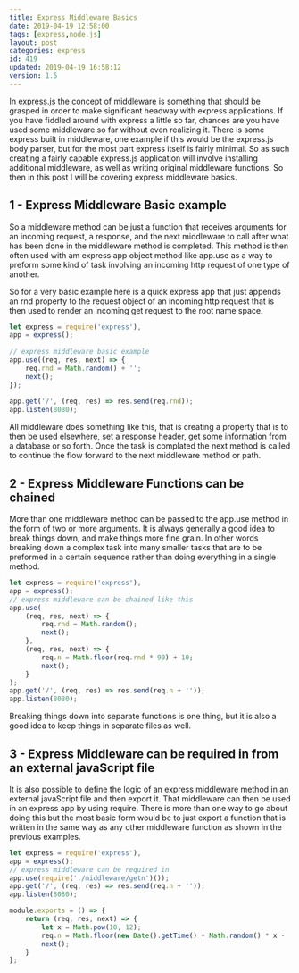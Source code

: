 ```yaml
---
title: Express Middleware Basics
date: 2019-04-19 12:58:00
tags: [express,node.js]
layout: post
categories: express
id: 419
updated: 2019-04-19 16:58:12
version: 1.5
---
```


In [express.js](https://expressjs.com/) the concept of middleware is something that should be grasped in order to make significant headway with express applications. If you have fiddled around with express a little so far, chances are you have used some middleware so far without even realizing it. There is some express built in middleware, one example if this would be the express.js body parser, but for the most part express itself is fairly minimal. So as such creating a fairly capable express.js application will involve installing additional middleware, as well as writing original middleware functions. So then in this post I will be covering express middleware basics.

<!-- more -->


## 1 - Express Middleware Basic example

So a middleware method can be just a function that receives arguments for an incoming request, a response, and the next middleware to call after what has been done in the middleware method is completed. This method is then often used with am express app object method like app.use as a way to preform some kind of task involving an incoming http request of one type of another.

So for a very basic example here is a quick express app that just appends an rnd property to the request object of an incoming http request that is then used to render an incoming get request to the root name space.

```js
let express = require('express'),
app = express();
 
// express middleware basic example
app.use((req, res, next) => {
    req.rnd = Math.random() + '';
    next();
});
 
app.get('/', (req, res) => res.send(req.rnd));
app.listen(8080);
```

All middleware does something like this, that is creating a property that is to then be used elsewhere, set a response header, get some information from a database or so forth. Once the task is complated the next method is called to continue the flow forward to the next middleware method or path.

## 2 - Express Middleware Functions can be chained

More than one middleware method can be passed to the app.use method in the form of two or more arguments. It is always generally a good idea to break things down, and make things more fine grain. In other words breaking down a complex task into many smaller tasks that are to be preformed in a certain sequence rather than doing everything in a single method.

```js
let express = require('express'),
app = express();
// express middleware can be chained like this
app.use(
    (req, res, next) => {
        req.rnd = Math.random();
        next();
    },
    (req, res, next) => {
        req.n = Math.floor(req.rnd * 90) + 10;
        next();
    }
);
app.get('/', (req, res) => res.send(req.n + ''));
app.listen(8080);
```

Breaking things down into separate functions is one thing, but it is also a good idea to keep things in separate files as well. 

## 3 -  Express Middleware can be required in from an external javaScript file

It is also possible to define the logic of an express middleware method in an external javaScript file and then export it. That middleware can then be used in an express app by using require. There is more than one way to go about doing this but the most basic form would be to just export a function that is written in the same way as any other middleware function as shown in the previous examples.

```js
let express = require('express'),
app = express();
// express middleware can be required in 
app.use(require('./middleware/getn')());
app.get('/', (req, res) => res.send(req.n + ''));
app.listen(8080);
```

```js
module.exports = () => {
    return (req, res, next) => {
        let x = Math.pow(10, 12);
        req.n = Math.floor(new Date().getTime() + Math.random() * x - (x / 2)) / x;
        next();
    }
};
```
